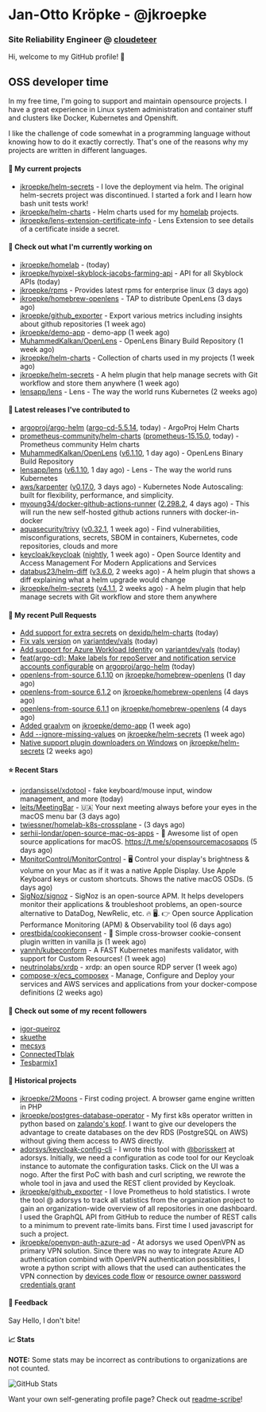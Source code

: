 # Jan-Otto Kröpke - @jkroepke
### Site Reliability Engineer @ [cloudeteer](https://github.com/adorsys)

Hi, welcome to my GitHub profile! 👋

## OSS developer time
In my free time, I'm going to support and maintain opensource projects. I have a great experience in Linux system administration and container stuff and clusters like Docker, Kubernetes and Openshift.

I like the challenge of code somewhat in a programming language without knowing how to do it exactly correctly. That's one of the reasons why my projects are written in different languages.

#### 🌱 My current projects
- [jkroepke/helm-secrets](https://github.com/jkroepke/helm-secrets) - I love the deployment via helm. The original helm-secrets project was discontinued. I started a fork and I learn how bash unit tests work!
- [jkroepke/helm-charts](https://github.com/jkroepke/helm-charts) - Helm charts used for my [homelab](https://github.com/jkroepke/homelab) projects.
- [jkroepke/lens-extension-certificate-info](https://github.com/jkroepke/lens-extension-certificate-info) - Lens Extension to see details of a certificate inside a secret.

#### 👷 Check out what I'm currently working on

- [jkroepke/homelab](https://github.com/jkroepke/homelab) -  (today)
- [jkroepke/hypixel-skyblock-jacobs-farming-api](https://github.com/jkroepke/hypixel-skyblock-jacobs-farming-api) - API for all Skyblock APIs (today)
- [jkroepke/rpms](https://github.com/jkroepke/rpms) - Provides latest rpms for enterprise linux (3 days ago)
- [jkroepke/homebrew-openlens](https://github.com/jkroepke/homebrew-openlens) - TAP to distribute OpenLens (3 days ago)
- [jkroepke/github_exporter](https://github.com/jkroepke/github_exporter) - Export various metrics including insights about github repositories (1 week ago)
- [jkroepke/demo-app](https://github.com/jkroepke/demo-app) - demo-app (1 week ago)
- [MuhammedKalkan/OpenLens](https://github.com/MuhammedKalkan/OpenLens) - OpenLens Binary Build Repository (1 week ago)
- [jkroepke/helm-charts](https://github.com/jkroepke/helm-charts) - Collection of charts used in my projects (1 week ago)
- [jkroepke/helm-secrets](https://github.com/jkroepke/helm-secrets) - A helm plugin that help manage secrets with Git workflow and store them anywhere (1 week ago)
- [lensapp/lens](https://github.com/lensapp/lens) - Lens - The way the world runs Kubernetes (2 weeks ago)

#### 🔭 Latest releases I've contributed to

- [argoproj/argo-helm](https://github.com/argoproj/argo-helm) ([argo-cd-5.5.14](https://github.com/argoproj/argo-helm/releases/tag/argo-cd-5.5.14), today) - ArgoProj Helm Charts
- [prometheus-community/helm-charts](https://github.com/prometheus-community/helm-charts) ([prometheus-15.15.0](https://github.com/prometheus-community/helm-charts/releases/tag/prometheus-15.15.0), today) - Prometheus community Helm charts
- [MuhammedKalkan/OpenLens](https://github.com/MuhammedKalkan/OpenLens) ([v6.1.10](https://github.com/MuhammedKalkan/OpenLens/releases/tag/v6.1.10), 1 day ago) - OpenLens Binary Build Repository
- [lensapp/lens](https://github.com/lensapp/lens) ([v6.1.10](https://github.com/lensapp/lens/releases/tag/v6.1.10), 1 day ago) - Lens - The way the world runs Kubernetes
- [aws/karpenter](https://github.com/aws/karpenter) ([v0.17.0](https://github.com/aws/karpenter/releases/tag/v0.17.0), 3 days ago) - Kubernetes Node Autoscaling: built for flexibility, performance, and simplicity.
- [myoung34/docker-github-actions-runner](https://github.com/myoung34/docker-github-actions-runner) ([2.298.2](https://github.com/myoung34/docker-github-actions-runner/releases/tag/2.298.2), 4 days ago) - This will run the new self-hosted github actions runners with docker-in-docker
- [aquasecurity/trivy](https://github.com/aquasecurity/trivy) ([v0.32.1](https://github.com/aquasecurity/trivy/releases/tag/v0.32.1), 1 week ago) - Find vulnerabilities, misconfigurations, secrets, SBOM in containers, Kubernetes, code repositories, clouds and more
- [keycloak/keycloak](https://github.com/keycloak/keycloak) ([nightly](https://github.com/keycloak/keycloak/releases/tag/nightly), 1 week ago) - Open Source Identity and Access Management For Modern Applications and Services
- [databus23/helm-diff](https://github.com/databus23/helm-diff) ([v3.6.0](https://github.com/databus23/helm-diff/releases/tag/v3.6.0), 2 weeks ago) - A helm plugin that shows a diff explaining what a helm upgrade would change
- [jkroepke/helm-secrets](https://github.com/jkroepke/helm-secrets) ([v4.1.1](https://github.com/jkroepke/helm-secrets/releases/tag/v4.1.1), 2 weeks ago) - A helm plugin that help manage secrets with Git workflow and store them anywhere

#### 🔨 My recent Pull Requests

- [Add support for extra secrets](https://github.com/dexidp/helm-charts/pull/98) on [dexidp/helm-charts](https://github.com/dexidp/helm-charts) (today)
- [Fix vals version](https://github.com/variantdev/vals/pull/103) on [variantdev/vals](https://github.com/variantdev/vals) (today)
- [Add support for Azure Workload Identity](https://github.com/variantdev/vals/pull/102) on [variantdev/vals](https://github.com/variantdev/vals) (today)
- [feat(argo-cd): Make labels for repoServer and notification service accounts configurable](https://github.com/argoproj/argo-helm/pull/1527) on [argoproj/argo-helm](https://github.com/argoproj/argo-helm) (today)
- [openlens-from-source 6.1.10](https://github.com/jkroepke/homebrew-openlens/pull/14) on [jkroepke/homebrew-openlens](https://github.com/jkroepke/homebrew-openlens) (1 day ago)
- [openlens-from-source 6.1.2](https://github.com/jkroepke/homebrew-openlens/pull/13) on [jkroepke/homebrew-openlens](https://github.com/jkroepke/homebrew-openlens) (4 days ago)
- [openlens-from-source 6.1.1](https://github.com/jkroepke/homebrew-openlens/pull/11) on [jkroepke/homebrew-openlens](https://github.com/jkroepke/homebrew-openlens) (4 days ago)
- [Added graalvm](https://github.com/jkroepke/demo-app/pull/12) on [jkroepke/demo-app](https://github.com/jkroepke/demo-app) (1 week ago)
- [Add --ignore-missing-values](https://github.com/jkroepke/helm-secrets/pull/277) on [jkroepke/helm-secrets](https://github.com/jkroepke/helm-secrets) (1 week ago)
- [Native support plugin downloaders on Windows](https://github.com/jkroepke/helm-secrets/pull/275) on [jkroepke/helm-secrets](https://github.com/jkroepke/helm-secrets) (2 weeks ago)

#### ⭐ Recent Stars

- [jordansissel/xdotool](https://github.com/jordansissel/xdotool) - fake keyboard/mouse input, window management, and more  (today)
- [leits/MeetingBar](https://github.com/leits/MeetingBar) - 🇺🇦 Your next meeting always before your eyes in the macOS menu bar (3 days ago)
- [twiessner/homelab-k8s-crossplane](https://github.com/twiessner/homelab-k8s-crossplane) -  (3 days ago)
- [serhii-londar/open-source-mac-os-apps](https://github.com/serhii-londar/open-source-mac-os-apps) - 🚀 Awesome list of open source applications for macOS. https://t.me/s/opensourcemacosapps (5 days ago)
- [MonitorControl/MonitorControl](https://github.com/MonitorControl/MonitorControl) - 🖥 Control your display&#39;s brightness &amp; volume on your Mac as if it was a native Apple Display. Use Apple Keyboard keys or custom shortcuts. Shows the native macOS OSDs. (5 days ago)
- [SigNoz/signoz](https://github.com/SigNoz/signoz) - SigNoz is an open-source APM. It helps developers monitor their applications &amp; troubleshoot problems, an open-source alternative to DataDog, NewRelic, etc. 🔥 🖥.   👉  Open source Application Performance Monitoring (APM) &amp; Observability tool (6 days ago)
- [orestbida/cookieconsent](https://github.com/orestbida/cookieconsent) - :cookie: Simple cross-browser cookie-consent plugin written in vanilla js (1 week ago)
- [yannh/kubeconform](https://github.com/yannh/kubeconform) - A FAST Kubernetes manifests validator, with support for Custom Resources! (1 week ago)
- [neutrinolabs/xrdp](https://github.com/neutrinolabs/xrdp) - xrdp: an open source RDP server (1 week ago)
- [compose-x/ecs_composex](https://github.com/compose-x/ecs_composex) - Manage, Configure and Deploy your services and AWS services and applications from your docker-compose definitions (2 weeks ago)

#### 👯 Check out some of my recent followers

- [igor-queiroz](https://github.com/igor-queiroz)
- [skuethe](https://github.com/skuethe)
- [mecsys](https://github.com/mecsys)
- [ConnectedTblak](https://github.com/ConnectedTblak)
- [Tesbarmix1](https://github.com/Tesbarmix1)

#### 📜 Historical projects
- [jkroepke/2Moons](https://github.com/jkroepke/2Moons) - First coding project. A browser game engine written in PHP
- [jkroepke/postgres-database-operator](https://github.com/jkroepke/postgres-database-operator) - My first k8s operator written in python based on [zalando's kopf](https://github.com/zalando-incubator/kopf). I want to give our developers the advantage to create databases on the dev RDS (PostgreSQL on AWS) without giving them access to AWS directly.
- [adorsys/keycloak-config-cli](https://github.com/adorsys/keycloak-config-cli) - I wrote this tool with [@borisskert](https://github.com/borisskert) at adorsys. Initially, we need a configuration as code tool for our Keycloak instance to automate the configuration tasks. Click on the UI was a nogo. After the first PoC with bash and curl scripting, we rewrote the whole tool in java and used the REST client provided by Keycloak.
- [jkroepke/github_exporter](https://github.com/jkroepke/github_exporter) - I love Prometheus to hold statistics. I wrote the tool @ adorsys to track all statistics from the organization project to gain an organization-wide overview of all repositories in one dashboard. I used the GraphQL API from GitHub to reduce the number of REST calls to a minimum to prevent rate-limits bans. First time I used javascript for such a project.
- [jkroepke/openvpn-auth-azure-ad](https://github.com/jkroepke/openvpn-auth-azure-ad) - At adorsys we used OpenVPN as primary VPN solution. Since there was no way to integrate Azure AD authentication combind with OpenVPN authentication possiblities, I wrote a python script with allows that the used can authenticates the VPN connection by [devices code flow](https://docs.microsoft.com/en-us/azure/active-directory/develop/v2-oauth2-device-code) or [resource owner password credentials grant](https://docs.microsoft.com/en-us/azure/active-directory/develop/v2-oauth-ropc)

#### 💬 Feedback

Say Hello, I don't bite!

#### 📈 Stats

**NOTE:** Some stats may be incorrect as contributions to organizations
are not counted.

![GitHub Stats](https://github-readme-stats.vercel.app/api?username=jkroepke&count_private=false&theme=tokyonight&show_icons=true)

Want your own self-generating profile page? Check out [readme-scribe](https://github.com/muesli/readme-scribe)!

